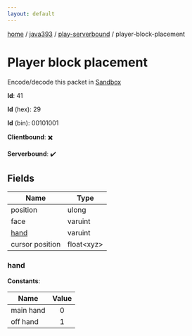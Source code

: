 ```yaml
---
layout: default
---
```


[home](/)  /  [java393](/protocol/java393)  /  [play-serverbound](/protocol/java393/play-serverbound)  /  player-block-placement

# Player block placement

Encode/decode this packet in [Sandbox](../../../sandbox/java393#PlayServerbound.PlayerBlockPlacement)

**Id**: 41

**Id** (hex): 29

**Id** (bin): 00101001

**Clientbound**: ✖️

**Serverbound**: ✔️

## Fields

Name | Type
---|---
position | ulong
face | varuint
[hand](#hand) | varuint
cursor position | float&lt;xyz&gt;

### hand

**Constants**:

Name | Value
---|:---:
main hand | 0
off hand | 1
